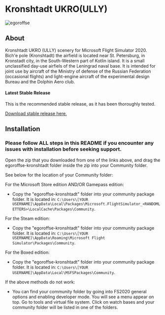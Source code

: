 # Kronshtadt UKRO(ULLY)
![egoroffse](https://img.shields.io/badge/version-v.0.1.3-green)

## About

Kronshtadt UKRO (ULLY) scenery for Microsoft Flight Simulator 2020.
Bich'e pole (Kronshtadt) the airfield is located near St. Petersburg, in Kronstadt city, in the South-Western part of Kotlin island.
It is a small unclassified day-use airfiels of the Leningrad naval base. It is intended for joint use by aircraft of the Ministry of defense of the Russian Federation (occasional flights) and light-engine aircraft of the experimental design Bureau and the Dolphin Aero club.

#### Latest Stable Release

This is the recommended stable release, as it has been thoroughly tested.

[Download stable release here.](https://github.com/egoroffse/kronshtadt/releases)

## Installation

### Please follow ALL steps in this README if you encounter any issues with installation before seeking support.

Open the zip that you downloaded from one of the links above, and drag the egoroffse-kronshtadt folder inside the zip into your Community folder.

See below for the location of your Community folder:

For the Microsoft Store edition AND/OR Gamepass edition:
- Copy the "egoroffse-kronshtadt" folder into your community package folder. It is located in:
`C:\Users\[YOUR USERNAME]\AppData\Local\Packages\Microsoft.FlightSimulator_<RANDOMLETTERS>\LocalCache\Packages\Community`.

For the Steam edition:
- Copy the "egoroffse-kronshtadt" folder into your community package folder. It is located in:
`C:\Users\[YOUR USERNAME]\AppData\Roaming\Microsoft Flight Simulator\Packages\Community`.

For the Boxed edition:
- Copy the "egoroffse-kronshtadt" folder into your community package folder. It is located in:
`C:\Users\[YOUR USERNAME]\AppData\Local\MSFSPackages\Community`.

If the above methods do not work:
- You can find your community folder by going into FS2020 general options and enabling developer mode. You will see a menu appear on top. Go to tools and virtual file system. Click on watch bases and your community folder will be listed in one of the folders.
